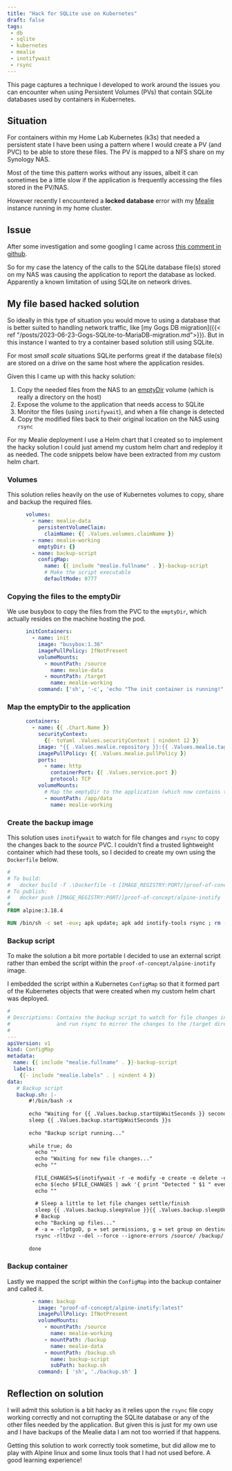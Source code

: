 ```yaml
---
title: "Hack for SQLite use on Kubernetes"
draft: false
tags:
 - db
 - sqlite
 - kubernetes
 - mealie
 - inotifywait
 - rsync
---
```


This page captures a technique I developed to work around the issues you can encounter when using Persistent Volumes (PVs)
that contain SQLite databases used by containers in Kubernetes.
<!--more-->

## Situation

For containers within my Home Lab Kubernetes (k3s) that needed a persistent state I have been using a pattern where I 
would create a PV (and PVC) to be able to store these files. The PV is mapped to a NFS share on my Synology NAS.

Most of the time this pattern works without any issues, albeit it can sometimes be a little slow if the application is frequently 
accessing the files stored in the PV/NAS.

However recently I encountered a **locked database** error with my [Mealie](https://github.com/mealie-recipes/mealie) instance 
running in my home cluster.

## Issue

After some investigation and some googling I came across [this comment in github](https://github.com/mealie-recipes/mealie/issues/2409#issuecomment-1732699915).  

So for my case the latency of the calls to the SQLite database file(s) stored on my NAS was causing the application to 
report the database as locked. Apparently a known limitation of using SQLite on network drives.

## My file based hacked solution

So ideally in this type of situation you would move to using a database that is better suited to handling network traffic, 
like [my Gogs DB migration]({{< ref "/posts/2023-06-23-Gogs-SQLite-to-MariaDB-migration.md">}}). But in this instance I 
wanted to try a container based solution still using SQLite.

For most _small scale_ situations SQLite performs great if the database file(s) are stored on a drive on the same host 
where the application resides.

Given this I came up with this hacky solution:

1. Copy the needed files from the NAS to an [emptyDir](https://kubernetes.io/docs/concepts/storage/volumes/#emptydir) volume (which is really a directory on the host)
2. Expose the volume to the application that needs access to SQLite
3. Monitor the files (using `inotifywait`), and when a file change is detected
4. Copy the modified files back to their original location on the NAS using `rsync`

For my Mealie deployment I use a Helm chart that I created so to implement the hacky solution I could just amend my custom
helm chart and redeploy it as needed. The code snippets below have been extracted from my custom helm chart.

### Volumes

This solution relies heavily on the use of Kubernetes volumes to copy, share and backup the required files.

```yaml
      volumes:
        - name: mealie-data
          persistentVolumeClaim:
            claimName: {{ .Values.volumes.claimName }}
        - name: mealie-working
          emptyDir: {}
        - name: backup-script
          configMap:
            name: {{ include "mealie.fullname" . }}-backup-script
            # Make the script executable
            defaultMode: 0777
```

### Copying the files to the emptyDir

We use busybox to copy the files from the PVC to the `emptyDir`, which actually resides on the machine hosting the pod.

```yaml      
      initContainers:
        - name: init
          image: "busybox:1.36"
          imagePullPolicy: IfNotPresent
          volumeMounts:
            - mountPath: /source
              name: mealie-data
            - mountPath: /target
              name: mealie-working
          command: ['sh', '-c', 'echo "The init container is running!" && cp -r /source/* /target/']
```

### Map the emptyDir to the application

```yaml
      containers:
        - name: {{ .Chart.Name }}
          securityContext:
            {{- toYaml .Values.securityContext | nindent 12 }}
          image: "{{ .Values.mealie.repository }}:{{ .Values.mealie.tag | default .Chart.AppVersion }}"
          imagePullPolicy: {{ .Values.mealie.pullPolicy }}
          ports:
            - name: http
              containerPort: {{ .Values.service.port }}
              protocol: TCP
          volumeMounts:
            # Map the emptyDir to the application (which now contains the files from the PVC)
            - mountPath: /app/data
              name: mealie-working
```

### Create the backup image

This solution uses `inotifywait` to watch for file changes and `rsync` to copy the changes back to the _source_ PVC. 
I couldn't find a trusted lightweight container which had these tools, so I decided to create my own using the `Dockerfile` below.

```dockerfile
#
# To build:
#   docker build -f .\Dockerfile -t [IMAGE_REGISTRY:PORT/]proof-of-concept/alpine-inotify .
# To publish:
#   docker push [IMAGE_REGISTRY:PORT/]proof-of-concept/alpine-inotify
#
FROM alpine:3.18.4

RUN /bin/sh -c set -eux; apk update; apk add inotify-tools rsync ; rm -rf /var/cache/apk/*
```

### Backup script

To make the solution a bit more portable I decided to use an external script rather than embed the script within the 
`proof-of-concept/alpine-inotify` image.

I embedded the script within a Kubernetes `ConfigMap` so that it formed part of the Kubernetes objects that were created 
when my custom helm chart was deployed.

```yaml
#
# Descriptions: Contains the backup script to watch for file changes in the /source directory
#               and run rsync to mirror the changes to the /target directory.
#
---
apiVersion: v1
kind: ConfigMap
metadata:
  name: {{ include "mealie.fullname" . }}-backup-script
  labels:
    {{- include "mealie.labels" . | nindent 4 }}
data:
   # Backup script
   backup.sh: |-
       #!/bin/bash -x
   
       echo "Waiting for {{ .Values.backup.startUpWaitSeconds }} seconds for application to startup..."
       sleep {{ .Values.backup.startUpWaitSeconds }}s
           
       echo "Backup script running..."
       
       while true; do
         echo ""
         echo "Waiting for new file changes..."
         echo ""
       
         FILE_CHANGES=$(inotifywait -r -e modify -e create -e delete -e move -q --format '%e %w%f' /source/ )
         echo $(echo $FILE_CHANGES | awk '{ print "Detected " $1 " event(s) on file: " $2 " at: "}') $(date)
         echo ""
       
         # Sleep a little to let file changes settle/finish
         sleep {{ .Values.backup.sleepValue }}{{ .Values.backup.sleepUnits }}
         # Backup
         echo "Backing up files..."
         # -a = -rlptgoD, p = set permissions, g = set group on destination, o = preserve owner
         rsync -rltDvz --del --force --ignore-errors /source/ /backup/
         
       done
```

### Backup container

Lastly we mapped the script within the `ConfigMap` into the backup container and called it.

```yaml
        - name: backup
          image: "proof-of-concept/alpine-inotify:latest"
          imagePullPolicy: IfNotPresent
          volumeMounts:
            - mountPath: /source
              name: mealie-working
            - mountPath: /backup
              name: mealie-data
            - mountPath: /backup.sh
              name: backup-script
              subPath: backup.sh
          command: [ 'sh', './backup.sh' ]
```

## Reflection on solution

I will admit this solution is a bit hacky as it relies upon the `rsync` file copy working correctly and not corrupting 
the SQLite database or any of the other files needed by the application. But given this is just for my own use and I 
have backups of the Mealie data I am not too worried if that happens.

Getting this solution to work correctly took sometime, but did allow me to play with Alpine linux and some linux tools 
that I had not used before. A good learning experience!

